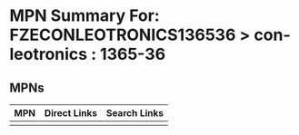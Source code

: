 



# MPN Summary For: FZECONLEOTRONICS136536 > con-leotronics : 1365-36

## MPNs
  

|MPN|Direct Links|Search Links|
| :--- | :--- | :--- |
||||
